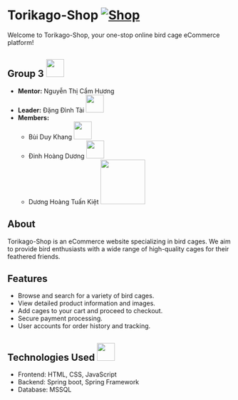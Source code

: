 # Torikago-Shop [![Shop](https://cdn5.vectorstock.com/i/1000x1000/67/64/birdhouse-with-bird-circle-icon-vector-8846764.jpg)](https://torikago.onrender.com/)

Welcome to Torikago-Shop, your one-stop online bird cage eCommerce platform!

## Group 3 <img src="https://media.tenor.com/T8pE5uK3nKAAAAAC/aris-dancing-arisu-blue-archive.gif" width="40" >

- **Mentor:** Nguyễn Thị Cẩm Hương
- **Leader:** Đặng Đình Tài <img src="https://cdn3.emoji.gg/emojis/4094-floppa-shake.gif" width="40" >
- **Members:**
  - Bùi Duy Khang <img src="https://media.tenor.com/D4uJ1UIPUgIAAAAd/fu-xuan-hsr.gif" width="40" >
  - Đinh Hoàng Dương <img src="https://cdn3.emoji.gg/emojis/6643_Dank_Rainbow_Frog.gif" width="40" >
  - Dương Hoàng Tuấn Kiệt <img src="https://media.tenor.com/Cj05cPY-V9MAAAAC/minato-gun.gif" width="100" >

## About

Torikago-Shop is an eCommerce website specializing in bird cages. We aim to provide bird enthusiasts with a wide range of high-quality cages for their feathered friends.

## Features

- Browse and search for a variety of bird cages.
- View detailed product information and images.
- Add cages to your cart and proceed to checkout.
- Secure payment processing.
- User accounts for order history and tracking.

## Technologies Used <img src="https://cdn3.emoji.gg/emojis/3878_Nyan_Cat_animated.gif" width="40" >

- Frontend: HTML, CSS, JavaScript
- Backend: Spring boot, Spring Framework
- Database: MSSQL




